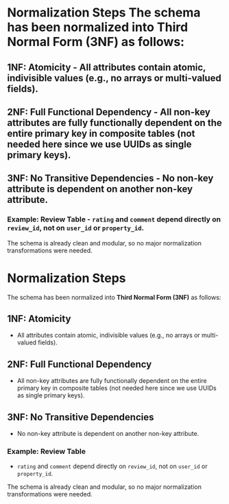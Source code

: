 # Normalization Steps The schema has been normalized into **Third Normal Form (3NF)** as follows:  
## 1NF: Atomicity - All attributes contain atomic, indivisible values (e.g., no arrays or multi-valued fields). 
## 2NF: Full Functional Dependency - All non-key attributes are fully functionally dependent on the entire primary key in composite tables (not needed here since we use UUIDs as single primary keys). 
## 3NF: No Transitive Dependencies - No non-key attribute is dependent on another non-key attribute. 
### Example: Review Table - `rating` and `comment` depend directly on `review_id`, not on `user_id` or `property_id`. 
The schema is already clean and modular, so no major normalization transformations were needed. 


# Normalization Steps

The schema has been normalized into **Third Normal Form (3NF)** as follows:

## 1NF: Atomicity
- All attributes contain atomic, indivisible values (e.g., no arrays or multi-valued fields).

## 2NF: Full Functional Dependency
- All non-key attributes are fully functionally dependent on the entire primary key in composite tables (not needed here since we use UUIDs as single primary keys).

## 3NF: No Transitive Dependencies
- No non-key attribute is dependent on another non-key attribute.

### Example: Review Table
- `rating` and `comment` depend directly on `review_id`, not on `user_id` or `property_id`.

The schema is already clean and modular, so no major normalization transformations were needed.
